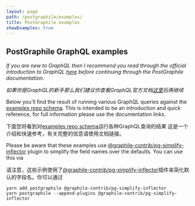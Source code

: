 ```yaml
---
layout: page
path: /postgraphile/examples/
title: PostGraphile examples
showExamples: true
---
```


## PostGraphile GraphQL examples

_If you are new to GraphQL then I recommend you read through the official
introduction to GraphQL [here](https://graphql.org/learn/) before continuing
through the PostGraphile documentation._

_如果你是GraphQL的新手那么我们建议你查看GraphQL官方文档[这里](https://graphql.org/learn/)后再继续_

Below you'll find the result of running various GraphQL queries against the
[examples repo schema](https://github.com/graphile/examples/tree/master/db).
This is intended to be an introduction and quick reference, for full
information please use the documentation links.

下面您将看到对[examples repo schema](https://github.com/graphile/examples/tree/master/db)运行各种GraphQL查询的结果
这是一个介绍和快速参考，有关完整的信息请使用文档链接。

Please be aware that these examples use
[@graphile-contrib/pg-simplify-inflector](https://github.com/graphile-contrib/pg-simplify-inflector)
plugin to simplify the field names over the defaults. You can use this via

请注意，这些示例使用了[@graphile-contrib/pg-simplify-inflector](https://github.com/graphile-contrib/pg-simplify-inflector)插件来简化默认的字段名。你可以通过

```
yarn add postgraphile @graphile-contrib/pg-simplify-inflector
yarn postgraphile --append-plugins @graphile-contrib/pg-simplify-inflector
```


